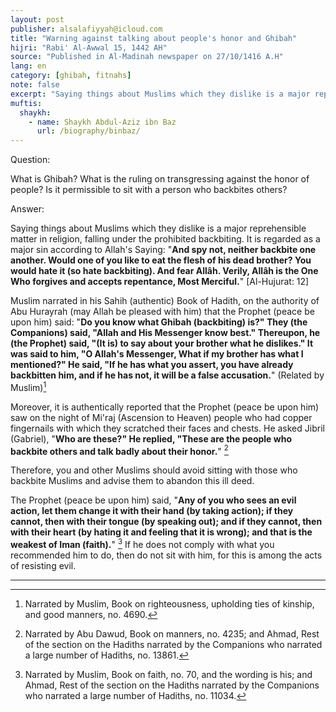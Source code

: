 ```yaml
---
layout: post
publisher: alsalafiyyah@icloud.com
title: "Warning against talking about people's honor and Ghibah"
hijri: "Rabi' Al-Awwal 15, 1442 AH"
source: "Published in Al-Madinah newspaper on 27/10/1416 A.H"
lang: en
category: [ghibah, fitnahs]
note: false
excerpt: "Saying things about Muslims which they dislike is a major reprehensible matter in religion, falling under the prohibited backbiting."
muftis:
  shaykh: 
    - name: Shaykh Abdul-Aziz ibn Baz
      url: /biography/binbaz/
---
```


Question: 

What is Ghibah? What is the ruling on transgressing against the honor of people? Is it permissible to sit with a person who backbites others? 

Answer: 

Saying things about Muslims which they dislike is a major reprehensible matter in religion, falling under the prohibited backbiting. It is regarded as a major sin according to Allah's Saying: "**And spy not, neither backbite one another. Would one of you like to eat the flesh of his dead brother? You would hate it (so hate backbiting). And fear Allâh. Verily, Allâh is the One Who forgives and accepts repentance, Most Merciful.**" [Al-Hujurat: 12] 

Muslim narrated in his Sahih (authentic) Book of Hadith, on the authority of Abu Hurayrah (may Allah be pleased with him) that the Prophet (peace be upon him) said: "**Do you know what Ghibah (backbiting) is?" They (the Companions) said, "Allah and His Messenger know best." Thereupon, he (the Prophet) said, "(It is) to say about your brother what he dislikes." It was said to him, "O Allah's Messenger, What if my brother has what I mentioned?" He said, "If he has what you assert, you have already backbitten him, and if he has not, it will be a false accusation.**" (Related by Muslim)[^1]

Moreover, it is authentically reported that the Prophet (peace be upon him) saw on the night of Mi'raj (Ascension to Heaven) people who had copper fingernails with which they scratched their faces and chests. He asked Jibril (Gabriel), "**Who are these?" He replied, "These are the people who backbite others and talk badly about their honor.**" [^2] 

Therefore, you and other Muslims should avoid sitting with those who backbite Muslims and advise them to abandon this ill deed. 

The Prophet (peace be upon him) said, "**Any of you who sees an evil action, let them change it with their hand (by taking action); if they cannot, then with their tongue (by speaking out); and if they cannot, then with their heart (by hating it and feeling that it is wrong); and that is the weakest of Iman (faith).**" [^3] If he does not comply with what you recommended him to do, then do not sit with him, for this is among the acts of resisting evil. 

---

[^1]: Narrated by Muslim, Book on righteousness, upholding ties of kinship, and good manners, no. 4690.
[^2]: Narrated by Abu Dawud, Book on manners, no. 4235; and Ahmad, Rest of the section on the Hadiths narrated by the Companions who narrated a large number of Hadiths, no. 13861.
[^3]: Narrated by Muslim, Book on faith, no. 70, and the wording is his; and Ahmad, Rest of the section on the Hadiths narrated by the Companions who narrated a large number of Hadiths, no. 11034.
